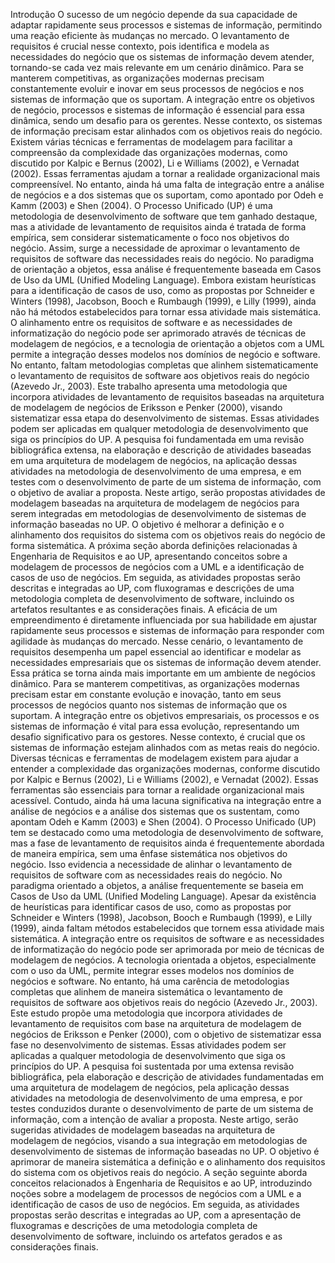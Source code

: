 Introdução 
O sucesso de um negócio depende da sua capacidade de adaptar rapidamente seus processos e sistemas de informação, permitindo uma reação eficiente às mudanças no mercado. O levantamento de requisitos é crucial nesse contexto, pois identifica e modela as necessidades do negócio que os sistemas de informação devem atender, tornando-se cada vez mais relevante em um cenário dinâmico.
Para se manterem competitivas, as organizações modernas precisam constantemente evoluir e inovar em seus processos de negócios e nos sistemas de informação que os suportam. A integração entre os objetivos de negócio, processos e sistemas de informação é essencial para essa dinâmica, sendo um desafio para os gerentes. Nesse contexto, os sistemas de informação precisam estar alinhados com os objetivos reais do negócio. Existem várias técnicas e ferramentas de modelagem para facilitar a compreensão da complexidade das organizações modernas, como discutido por Kalpic e Bernus (2002), Li e Williams (2002), e Vernadat (2002). Essas ferramentas ajudam a tornar a realidade organizacional mais compreensível. No entanto, ainda há uma falta de integração entre a análise de negócios e a dos sistemas que os suportam, como apontado por Odeh e Kamm (2003) e Shen (2004).
O Processo Unificado (UP) é uma metodologia de desenvolvimento de software que tem ganhado destaque, mas a atividade de levantamento de requisitos ainda é tratada de forma empírica, sem considerar sistematicamente o foco nos objetivos do negócio. Assim, surge a necessidade de aproximar o levantamento de requisitos de software das necessidades reais do negócio. No paradigma de orientação a objetos, essa análise é frequentemente baseada em Casos de Uso da UML (Unified Modeling Language). Embora existam heurísticas para a identificação de casos de uso, como as propostas por Schneider e Winters (1998), Jacobson, Booch e Rumbaugh (1999), e Lilly (1999), ainda não há métodos estabelecidos para tornar essa atividade mais sistemática.
O alinhamento entre os requisitos de software e as necessidades de informatização do negócio pode ser aprimorado através de técnicas de modelagem de negócios, e a tecnologia de orientação a objetos com a UML permite a integração desses modelos nos domínios de negócio e software. No entanto, faltam metodologias completas que alinhem sistematicamente o levantamento de requisitos de software aos objetivos reais do negócio (Azevedo Jr., 2003).
Este trabalho apresenta uma metodologia que incorpora atividades de levantamento de requisitos baseadas na arquitetura de modelagem de negócios de Eriksson e Penker (2000), visando sistematizar essa etapa do desenvolvimento de sistemas. Essas atividades podem ser aplicadas em qualquer metodologia de desenvolvimento que siga os princípios do UP.
A pesquisa foi fundamentada em uma revisão bibliográfica extensa, na elaboração e descrição de atividades baseadas em uma arquitetura de modelagem de negócios, na aplicação dessas atividades na metodologia de desenvolvimento de uma empresa, e em testes com o desenvolvimento de parte de um sistema de informação, com o objetivo de avaliar a proposta.
Neste artigo, serão propostas atividades de modelagem baseadas na arquitetura de modelagem de negócios para serem integradas em metodologias de desenvolvimento de sistemas de informação baseadas no UP. O objetivo é melhorar a definição e o alinhamento dos requisitos do sistema com os objetivos reais do negócio de forma sistemática. A próxima seção aborda definições relacionadas à Engenharia de Requisitos e ao UP, apresentando conceitos sobre a modelagem de processos de negócios com a UML e a identificação de casos de uso de negócios. Em seguida, as atividades propostas serão descritas e integradas ao UP, com fluxogramas e descrições de uma metodologia completa de desenvolvimento de software, incluindo os artefatos resultantes e as considerações finais.
A eficácia de um empreendimento é diretamente influenciada por sua habilidade em ajustar rapidamente seus processos e sistemas de informação para responder com agilidade às mudanças do mercado. Nesse cenário, o levantamento de requisitos desempenha um papel essencial ao identificar e modelar as necessidades empresariais que os sistemas de informação devem atender. Essa prática se torna ainda mais importante em um ambiente de negócios dinâmico.
Para se manterem competitivas, as organizações modernas precisam estar em constante evolução e inovação, tanto em seus processos de negócios quanto nos sistemas de informação que os suportam. A integração entre os objetivos empresariais, os processos e os sistemas de informação é vital para essa evolução, representando um desafio significativo para os gestores. Nesse contexto, é crucial que os sistemas de informação estejam alinhados com as metas reais do negócio. Diversas técnicas e ferramentas de modelagem existem para ajudar a entender a complexidade das organizações modernas, conforme discutido por Kalpic e Bernus (2002), Li e Williams (2002), e Vernadat (2002). Essas ferramentas são essenciais para tornar a realidade organizacional mais acessível. Contudo, ainda há uma lacuna significativa na integração entre a análise de negócios e a análise dos sistemas que os sustentam, como apontam Odeh e Kamm (2003) e Shen (2004).
O Processo Unificado (UP) tem se destacado como uma metodologia de desenvolvimento de software, mas a fase de levantamento de requisitos ainda é frequentemente abordada de maneira empírica, sem uma ênfase sistemática nos objetivos do negócio. Isso evidencia a necessidade de alinhar o levantamento de requisitos de software com as necessidades reais do negócio. No paradigma orientado a objetos, a análise frequentemente se baseia em Casos de Uso da UML (Unified Modeling Language). Apesar da existência de heurísticas para identificar casos de uso, como as propostas por Schneider e Winters (1998), Jacobson, Booch e Rumbaugh (1999), e Lilly (1999), ainda faltam métodos estabelecidos que tornem essa atividade mais sistemática.
A integração entre os requisitos de software e as necessidades de informatização do negócio pode ser aprimorada por meio de técnicas de modelagem de negócios. A tecnologia orientada a objetos, especialmente com o uso da UML, permite integrar esses modelos nos domínios de negócios e software. No entanto, há uma carência de metodologias completas que alinhem de maneira sistemática o levantamento de requisitos de software aos objetivos reais do negócio (Azevedo Jr., 2003).
Este estudo propõe uma metodologia que incorpora atividades de levantamento de requisitos com base na arquitetura de modelagem de negócios de Eriksson e Penker (2000), com o objetivo de sistematizar essa fase no desenvolvimento de sistemas. Essas atividades podem ser aplicadas a qualquer metodologia de desenvolvimento que siga os princípios do UP.
A pesquisa foi sustentada por uma extensa revisão bibliográfica, pela elaboração e descrição de atividades fundamentadas em uma arquitetura de modelagem de negócios, pela aplicação dessas atividades na metodologia de desenvolvimento de uma empresa, e por testes conduzidos durante o desenvolvimento de parte de um sistema de informação, com a intenção de avaliar a proposta.
Neste artigo, serão sugeridas atividades de modelagem baseadas na arquitetura de modelagem de negócios, visando a sua integração em metodologias de desenvolvimento de sistemas de informação baseadas no UP. O objetivo é aprimorar de maneira sistemática a definição e o alinhamento dos requisitos do sistema com os objetivos reais do negócio. A seção seguinte aborda conceitos relacionados à Engenharia de Requisitos e ao UP, introduzindo noções sobre a modelagem de processos de negócios com a UML e a identificação de casos de uso de negócios. Em seguida, as atividades propostas serão descritas e integradas ao UP, com a apresentação de fluxogramas e descrições de uma metodologia completa de desenvolvimento de software, incluindo os artefatos gerados e as considerações finais.
